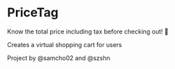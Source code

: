 # PriceTag
Know the total price including tax before checking out! 🛒

Creates a virtual shopping cart for users

Project by @samcho02 and @szshn
